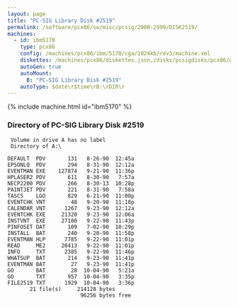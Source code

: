 ```yaml
---
layout: page
title: "PC-SIG Library Disk #2519"
permalink: /software/pcx86/sw/misc/pcsig/2000-2999/DISK2519/
machines:
  - id: ibm5170
    type: pcx86
    config: /machines/pcx86/ibm/5170/cga/1024kb/rev3/machine.xml
    diskettes: /machines/pcx86/diskettes.json,/disks/pcsigdisks/pcx86/diskettes.json
    autoGen: true
    autoMount:
      B: "PC-SIG Library Disk #2519"
    autoType: $date\r$time\rB:\rDIR\r
---
```


{% include machine.html id="ibm5170" %}

### Directory of PC-SIG Library Disk #2519

     Volume in drive A has no label
     Directory of A:\

    DEFAULT  PDV       131   8-26-90  12:45a
    EPSONLQ  PDV       294   8-31-90  12:12a
    EVENTMAN EXE    127874   9-21-90  11:36p
    HPLASER2 PDV       611   8-30-90   7:57a
    NECP2200 PDV       266   8-30-13  10:28p
    PAINTJET PDV       221   8-31-90   7:58a
    TASCS    LGO       829   6-21-90  11:00p
    EVENTCHK VNT        48   9-20-90  11:18p
    CALENDAR VNT      1267   9-23-90  12:12a
    EVENTCHK EXE     21320   9-23-90  12:06a
    INSTVNT  EXE     27180   9-22-90  11:43p
    PINFOSET DAT       109   7-02-90  10:29p
    INSTALL  BAT       240   9-20-90  11:58p
    EVENTMAN HLP      7785   9-22-90  11:01p
    READ     ME2     20413   9-22-90  11:01p
    INFO     TXT      2385   9-22-90  11:46p
    WHATSUP  BAT       214   9-23-90  11:41p
    EVENTMAN BAT        27   9-23-90  11:41p
    GO       BAT        28  10-04-90   5:21a
    GO       TXT       957  10-04-90   3:35p
    FILE2519 TXT      1929  10-04-90   3:36p
           21 file(s)     214128 bytes
                           96256 bytes free
